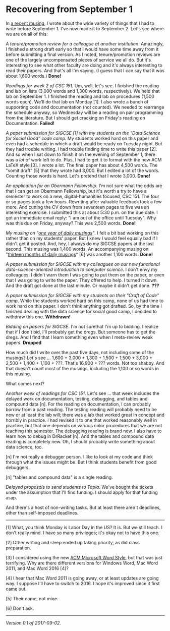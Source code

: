 Recovering from September 1
===========================

In [a recent musing](dreading-1-sept-2017), I wrote about the wide
variety of things that I had to write before September 1.  I've now
made it to September 2.  Let's see where we are on all of this.

_A tenure/promotion review for a colleague at another institution_.
Amazingly, I finished a strong draft early so that I would have some
time away from it before submitting a final version.  As I noted,
tenure/promotion reviews are one of the largely uncompensated pieces of
service we all do.  But it's interesting to see what other faculty are
doing and it's always interesting to read their papers.  And that's all
I'm saying.  (I guess that I can say that it was about 1,600 words.)
**Done!**

_Readings for week 2 of CSC 151._  Um, well, let's see.  I finished the
reading and lab on lists (3,000 words and 1,300 words, respectively).
We held that lab on September 1.   I finished the reading and lab
on procedures (1,500 words each).  We'll do that lab on Monday [1].
I also wrote a bunch of supporting code and documentation (not counted).
We needed to rearrange the schedule anyway, so Wednesday will be a reading
on pair programming from the literature.  But I should get cracking on
Friday's reading on Documentation.  **Failed!**

_A paper submission for SIGCSE [1] with my students on the "Data Science
for Social Good" code camp._  My students worked hard on this paper and
even had a schedule in which a draft would be ready on Tuesday night.
But they had trouble writing.  I had trouble finding time to write
this paper [2].  And so when I sat down to finish it on the evening
of September 1, there was a *lot* of work left to do.  Plus, I had
to get it to format with the new ACM LaTeX style [3].  I wrote a lot.
The final paper has about 4,500 words.  The "vomit draft" [5] that they
wrote had 3,000.  But I edited a lot of the words.  Counting those words
is hard.  Let's pretend that I wrote 3,000.  **Done!**

_An application for an Obermann Fellowship_.  I'm not sure what the odds
are that I can get an Obermann Fellowship, but it's worth a try to have
a semester to work on a new, digital-humanities focused, CSC 151.  The
four or so pages took a few hours.  Rewriting after valuable feedback 
took a few more.  And cutting the CV down from seventeen pages to five
was an interesting exercise.  I submitted this at about 5:30 p.m. on
the due date.  I got an immediate email reply: "I am out of the office
until Tuesday".  Why was this due on Friday, anyway?  This was 2,500
words.  **Done!**

_My musing on "[one year of daily musings](one-year)"_.  I felt a bit
bad working on this rather than on my students' paper.  But I knew
I would feel equally bad if I didn't get it posted.  And, hey,
I always do my SIGCSE papers at the last second.   This musing was
1,400 words.  An accompanying musing on "[thirteen months of daily
musings](thirteen-months)" [6] was another 1,100 words.  **Done!**

_A paper submission for SIGCSE with my colleagues on our new functional
data-science-oriented introduction to computer science._  I don't envy
my colleagues.  I didn't warn them I was going to put them on the paper,
or even that I was going to write the paper.  They offered to help.  I
turned it down.  And the draft got done at the last minute.  Or maybe
it didn't get done. **???**

_A paper submission for SIGCSE with my students on their "Craft of Code"
camp._  While the students worked hard on this camp, none of us had time
to work hard on this paper.  I don't think anything got drafted.  So,
by the time I finished dealing with the data science for social good
camp, I decided to withdraw this one.  **Withdrawn!**

_Bidding on papers for SIGCSE_.  I'm not surethat I'm up to bidding.  I
realize that if I don't bid, I'll probably get the dregs.  But someone
has to get the dregs.  And I find that I learn something even when I 
meta-review weak papers.  **Dropped**

How much did I write over the past five days, not including some of the
musings?  Let's see ... 1,600 + 3,000 + 1,300 + 1,500 + 1,500 + 3,000 +
2,500 + 1,400 + 1,100 + ???.  That's 16,900 + ??? words.  Not too shabby.
And that doesn't count most of the musings, including the 1,100 or so
words in this musing.

What comes next?

_Another week of readings for CSC 151_.  Let's see ... that week includes
the delayed work on documentation, testing, debugging, and tables and
compound data [n].  For the reading on documentation, I can probably
borrow from a past reading.  The testing reading will probably need to 
be new or at least the lab will; there was a lab that worked great in
concept and horribly in practice.  I had revised it to one that worked
reasonably well in practice, but that one depends on various color procedures
that we are not teaching this semester.  The debugging reading is brand
new.  I also have to learn how to debug in DrRacket [n].  And the tables
and compound data reading is completely new.  Oh, I should probably write
something about data science, too.

[n] I'm not really a debugger person.  I like to look at my code and 
think through what the issues might be.  But I think students benefit
from good debuggers.

[n] "tables and compound data" is a single reading.

_Delayed proposals to send students to Tapia_.  We've bought the tickets
under the assumption that I'll find funding.  I should apply for that 
funding asap.

And there's a host of non-writing tasks.  But at least there aren't 
deadlines, other than self-imposed deadlines.

---

[1] What, you think Monday is Labor Day in the US?  It is.  But we still
teach.  I don't really mind.  I have so many privileges; it's okay not
to have this one.

[2] Other writing and sleep ended up taking priority, as did class
preparation.

[3] I considered using the new [ACM Microsoft Word
Style](https://www.acm.org/publications/proceedings-template), but that
was just terrifying.  Why are there different versions for Windows Word,
Mac Word 2011, and Mac Word 2016 [4]?

[4] I hear that Mac Word 2011 is going away, or at least updates are
going way.  I suppose I'll have to switch to 2016.  I hope it's improved
since it first came out.

[5] Their name, not mine.

[6] Don't ask.

---

*Version 0.1 of 2017-09-02.*
